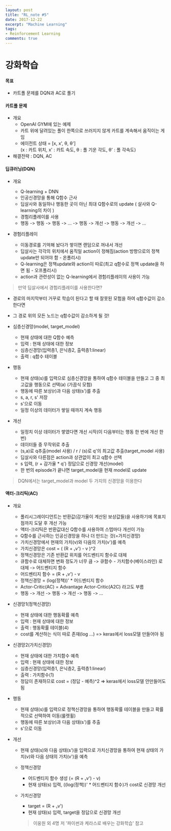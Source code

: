 ```yaml
---
layout: post
title: "RL_note #5"
date: 2017-12-22
excerpt: "Machine Learning"
tags:
- Reinforcement Learning
comments: true
---
```


# 강화학습

#### 목표
- 카트폴 문제를 DQN과 AC로 풀기

#### 카트폴 문제
- 개요
  - OpenAI GYM에 있는 예제
  - 카트 위에 달려있는 폴이 한쪽으로 쓰러지지 않게 카트를 계속해서 움직이는 게임
  - 에이전트 상태 = [x, x', θ, θ'] <br>(x : 카트 위치, x' : 카트 속도, θ : 폴 기운 각도, θ' : 폴 각속도)
- 해결전략 : DQN, AC

#### 딥큐러닝(DQN)
- 개요
  - Q-learning + DNN
  - 인공신경망을 통해 Q함수 근사
  - 딥살사와 동일하나 행동한 곳이 아닌 최대 Q함수로의 update ( 살사와 Q-learning의 차이 )
  - 경험리플레이를 사용
  - 행동 -> 행동 -> 행동 -> ... -> 행동 -> 개선 -> 행동 -> 개선 -> ...


- 경험리플레이
  - 이동경로를 기억해 놨다가 쌓이면 랜덤으로 꺼내서 개선
  - 딥살사는 각각의 위치에서 움직일 action이 정해짐(action 방향으로의 정책 update만 되어야 함 - 온폴리시)
  - Q-learning은 정책update와 action이 따로(최고 q함수로 정책 update을 하면 됨 - 오프폴리시)
  - action과 관련성이 없는 Q-learning에서 경험리플레이의 사용이 가능

> 만약 딥살사에서 경험리플레이를 사용한다면?
- 경로의 마지막부터 거꾸로 학습이 된다고 할 때 잘못된 모험을 하여 q함수값이 감소한다면
- 그 경로 위의 모든 노드는 q함수값이 감소하게 될 것!

- 심층신경망(model, target_model)
  - 현재 상태에 대한 Q함수 예측
  - 입력 : 현재 상태에 대한 정보
  - 심층신경망(입력층1, 은닉층2, 출력층1:linear)
  - 출력 : q함수 테이블


- 행동
  - 현재 상태(s)를 입력으로 심층신경망을 통하여 q함수 테이블을 만들고 그 중 최고값을 행동으로 선택(a) (가끔식 모험)
  - 행동에 따른 보상(r)과 다음 상태(s')를 추출
  - s, a, r, s' 저장
  - s'으로 이동
  - 일정 이상의 데이터가 쌓일 때까지 계속 행동


- 개선
  - 일정치 이상 데이터가 쌓였다면 개선 시작(이 다음부터는 행동 한 번에 개선 한 번)
  - 데이터들 중 무작위로 추출
  - (s,a)로 q추출(model 사용) / r / (s)로 q'의 최고값 추출(target_model 사용)
  - 딥살사와 다른점은 action과 상관없이 최고 q함수 선택
  - s 입력, (r + 감가율 * q') 정답으로 신경망 개선(model)
  - 한 번의 episode가 끝나면 target_model을 현재 model로 update

> DQN에서는 target_model과 model 두 가지의 신경망을 이용한다


#### 액터-크리틱(AC)
- 개요
  - 폴리시그레이디언트는 반환값(감가율이 계산된 보상값들)을 사용하기에 목표지점까지 도달 후 개선 가능
  - 액터-크리틱은 반환값대신 Q함수를 사용하여 스텝마다 개선이 가능
  - Q함수를 근사하는 인공신경망을 하나 더 만드는 것(=가치신경망)
  - 가치신경망에서 현재의 가치(v)와 다음의 가치(v')를 예측
  - 가치신경망은 cost = ( (R + ᵧv') - v )^2
  - 정책신경망은 기존 반환값 위치를 어드벤티지 함수로 대체
  - 큐함수로 대체하면 변화 정도가 너무 큼 -> 큐함수 - 가치함수(베이스라인) 로 대체 -> 어드벤티지 함수
  - 어드벤티지 함수 = (R + ᵧv') - v
  - 정책신경망 = (log(정책))' * 어드벤티지 함수
  - Actor-Critic(AC) = Advantage Actor-Critic(A2C) 라고도 부름
  - 행동 -> 개선 -> 행동 -> 개선 -> 행동 -> ...


- 신경망1(정책신경망)
  - 현재 상태에 대한 행동확률 예측
  - 입력 : 현재 상태에 대한 정보
  - 출력 : 행동확률 테이블(4)
  - cost를 계산하는 식이 따로 존재(log ...) => keras에서 loss모델 만들어야 됨


- 신경망2(가치신경망)
  - 현재 상태에 대한 가치함수 예측
  - 입력 : 현재 상태에 대한 정보
  - 심층신경망(입력층1, 은닉층2, 출력층1:linear)
  - 출력 : 가치함수(1)
  - 정답이 존재하므로 cost = (정답 - 예측)^2 => keras에서 loss모델 안만들어도 됨


- 행동
  - 현재 상태(s)를 입력으로 정책신경망을 통하여 행동확률 테이블을 만들고 확률적으로 선택하여 이동(룰렛휠)
  - 행동에 따른 보상(r)과 다음 상태(s')를 추출
  - s'으로 이동


- 개선
  - 현재 상태(s)와 다음 상태(s')을 입력으로 가치신경망을 통하여 현재 상태의 가치(v)와 다음 상태의 가치(v')을 예측
  - 정책신경망
    - 어드벤티지 함수 생성 (= (R + ᵧv') - v)
    - 현재 상태(s) 입력, ((log(정책))' * 어드벤티지 함수)가 cost로 신경망 개선
  - 가치신경망
    - target = (R + ᵧv')
    - 현재 상태(s) 입력, target을 정답으로 신경망 개선

    > 이웅원 외 4명 저 '파이썬과 케라스로 배우는 강화학습' 참고
